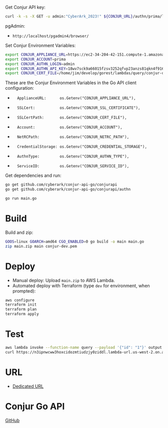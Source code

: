 
Get Conjur API key:
```bash
curl -k -s -X GET -u admin:"CyberArk_2023!" ${CONJUR_URL}/authn/prima/login
```

pgAdmin:
- `http://localhost/pgadmin4/browser/`

Set Conjur Environment Variables:
```bash
export CONJUR_APPLIANCE_URL=https://ec2-34-204-42-151.compute-1.amazonaws.com
export CONJUR_ACCOUNT=prima
export CONJUR_AUTHN_LOGIN=admin
export CONJUR_AUTHN_API_KEY=18wv7sck9a66015fzsv3252qfvp23anzs81qkn4f916fbs3t228p4nb
export CONJUR_CERT_FILE=/home/jim/develop/gorest/lambdas/query/conjur-dev.pem
```

These are the Conjur Environment Variables in the Go API client configuration:
-		ApplianceURL:      os.Getenv("CONJUR_APPLIANCE_URL"),
-		SSLCert:           os.Getenv("CONJUR_SSL_CERTIFICATE"),
-		SSLCertPath:       os.Getenv("CONJUR_CERT_FILE"),
-		Account:           os.Getenv("CONJUR_ACCOUNT"),
-		NetRCPath:         os.Getenv("CONJUR_NETRC_PATH"),
-		CredentialStorage: os.Getenv("CONJUR_CREDENTIAL_STORAGE"),
-		AuthnType:         os.Getenv("CONJUR_AUTHN_TYPE"),
-		ServiceID:         os.Getenv("CONJUR_SERVICE_ID"),


Get dependencies and run:
```bash
go get github.com/cyberark/conjur-api-go/conjurapi
go get github.com/cyberark/conjur-api-go/conjurapi/authn

go run main.go
```


# Build
Build and zip:
```bash
GOOS=linux GOARCH=amd64 CGO_ENABLED=0 go build -o main main.go
zip main.zip main conjur-dev.pem
```

# Deploy
- Manual deploy: Upload `main.zip` to AWS Lambda.
- Automated deploy with Terraform (type `dev` for environment, when prompted):
```bash
aws configure
terraform init
terraform plan
terraform apply
```

# Test
```bash
aws lambda invoke --function-name query --payload '{"id": "1"}' output.txt
curl https://n3ipnwcww3hoxcidozmtiudzjy0ziddl.lambda-url.us-west-2.on.aws/
```

# URL
- [Dedicated URL](https://n3ipnwcww3hoxcidozmtiudzjy0ziddl.lambda-url.us-west-2.on.aws/)

# Conjur Go API
[GitHub](https://github.com/cyberark/conjur-api-go)

